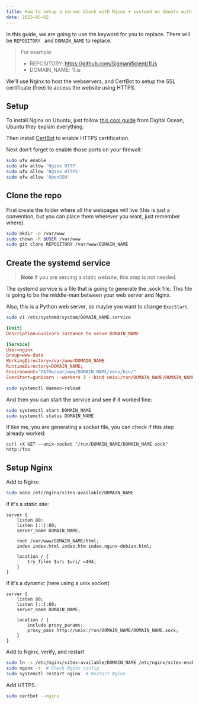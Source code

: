 ```yaml
---
title: How to setup a server block with Nginx + systemd on Ubuntu with HTTPS
date: 2023-05-02
---
```


In this guide, we are going to use the keyword for you to replace. There will be `REPOSITORY ` and `DOMAIN_NAME` to replace.

> For example:
> - REPOSITORY: https://github.com/Sigmanificient/1l.is
> - DOMAIN_NAME: 1l.is

We'll use Nginx to host the webservers, and CertBot to setup the SSL certificate (free) to access the website using HTTPS.

## Setup
To install Nginx on Ubuntu, just follow [this cool guide](https://www.digitalocean.com/community/tutorials/how-to-install-nginx-on-ubuntu-20-04) from Digital Ocean,
Ubuntu they explain everything.

Then install [CertBot](https://certbot.eff.org/instructions?ws=nginx&os=ubuntufocal) to enable HTTPS certification.

Next don't forget to enable those ports on your firewall:
```bash
sudo ufw enable
sudo ufw allow 'Nginx HTTP'
sudo ufw allow 'Nginx HTTPS'
sudo ufw allow 'OpenSSH'
```

## Clone the repo
First create the folder where all the webpages will live (this is just a convention, but you can place them wherever you want, just remember where).
```bash
sudo mkdir -p /var/www
sudo chown -R $USER /var/www
sudo git clone REPOSITORY /var/www/DOMAIN_NAME
```


## Create the systemd service
> **Note**
> If you are serving a static website, this step is not needed.

The systemd service is a file that is going to generate the .sock file. This file is going to be the middle-man between your web server and Nginx.

Also, this is a Python web server, so maybe you want to change `ExecStart`.
```bash
sudo vi /etc/systemd/system/DOMAIN_NAME.service
```

```toml
[Unit]
Description=Gunicorn instance to serve DOMAIN_NAME

[Service]
User=nginx
Group=www-data
WorkingDirectory=/var/www/DOMAIN_NAME
RuntimeDirectory=DOMAIN_NAME;
Environment="PATH=/var/www/DOMAIN_NAME/venv/bin/"
ExecStart=gunicorn --workers 3 --bind unix:/run/DOMAIN_NAME/DOMAIN_NAME.sock -m 007 wsgi:app
```

```bash
sudo systemctl daemon-reload
```

And then you can start the service and see if it worked fine:
```bash
sudo systemctl start DOMAIN_NAME
sudo systemctl status DOMAIN_NAME
```

If like me, you are generating a socket file, you can check if this step already worked:
```
curl +X GET --unix-socket "/run/DOMAIN_NAME/DOMAIN_NAME.sock" http:/foo
```

## Setup Nginx
Add to Nginx:
```bash
sudo nano /etc/nginx/sites-available/DOMAIN_NAME
```

If it's a static site:
```
server {
    listen 80;
    listen [::]:80;
	server_name DOMAIN_NAME;

	root /var/www/DOMAIN_NAME/html;
	index index.html index.htm index.nginx-debian.html;

	location / {
		try_files $uri $uri/ =404;
	}
}
```
If it's a dynamic (here using a unix socket)
```
server {
    listen 80;
    listen [::]:80;
	server_name DOMAIN_NAME;

    location / {
        include proxy_params;
        proxy_pass http://unix:/run/DOMAIN_NAME/DOMAIN_NAME.sock;
    }
}
```

Add to Nginx, verify, and restart
```bash
sudo ln -s /etc/nginx/sites-available/DOMAIN_NAME /etc/nginx/sites-enabled/  # Enable the Nginx block
sudo nginx -t  # Check Nginx config
sudo systemctl restart nginx  # Restart Nginx
```

Add HTTPS :
```bash
sudo certbot --nginx
```
